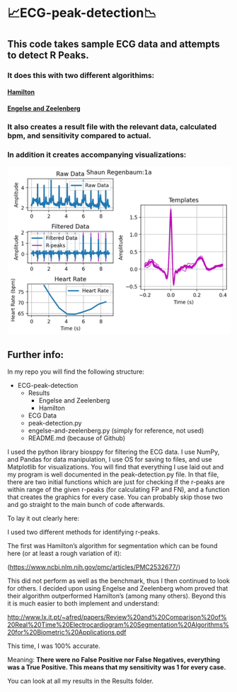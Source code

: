 # 📈ECG-peak-detection📉

## This code takes sample ECG data and attempts to detect R Peaks.

### It does this with two different algorithims:

#### [Hamilton](https://www.ncbi.nlm.nih.gov/pmc/articles/PMC2532677/)

#### [Engelse and Zeelenberg](http://www.lx.it.pt/~afred/papers/Review%20and%20Comparison%20of%20Real%20Time%20Electrocardiogram%20Segmentation%20Algorithms%20for%20Biometric%20Applications.pdf)

### It also creates a result file with the relevant data, calculated bpm, and sensitivity compared to actual.

### In addition it creates accompanying visualizations:

![Sample Visualization](https://github.com/Shaun-Regenbaum/ECG-peak-detection/blob/main/results/Engelse%20and%20Zeelenberg/graphics%201a.jpg?raw=true)

## Further info:

In my repo you will find the following structure:

- ECG-peak-detection
  - Results
    - Engelse and Zeelenberg
    - Hamilton
  - ECG Data
  - peak-detection.py
  - engelse-and-zeelenberg.py (simply for reference, not used)
  - README.md (because of Github)

I used the python library biosppy for filtering the ECG data.
I use NumPy, and Pandas for data manipulation, I use OS for saving to files, and use Matplotlib for visualizations.
You will find that everything I use laid out and my program is well documented in the peak-detection.py file.
In that file, there are two initial functions which are just for checking if the r-peaks are within range of the given r-peaks (for calculating FP and FN), and a function that creates the graphics for every case.
You can probably skip those two and go straight to the main bunch of code afterwards.

To lay it out clearly here:

I used two different methods for identifying r-peaks.

The first was Hamilton’s algorithm for segmentation which can be found here (or at least a rough variation of it):

(https://www.ncbi.nlm.nih.gov/pmc/articles/PMC2532677/)

This did not perform as well as the benchmark, thus I then continued to look for others.
I decided upon using Engelse and Zeelenberg whom proved that their algorithm outperformed Hamilton’s (among many others). Beyond this it is much easier to both implement and understand:

http://www.lx.it.pt/~afred/papers/Review%20and%20Comparison%20of%20Real%20Time%20Electrocardiogram%20Segmentation%20Algorithms%20for%20Biometric%20Applications.pdf

This time, I was 100% accurate.

Meaning: **There were no False Positive nor False Negatives, everything was a True Positive. This means that my sensitivity was 1 for every case.**

You can look at all my results in the Results folder.
